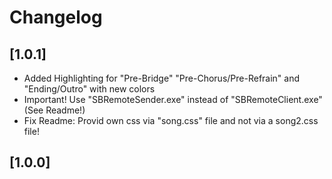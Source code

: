 # Changelog

## [1.0.1] 
- Added Highlighting for "Pre-Bridge" "Pre-Chorus/Pre-Refrain" and "Ending/Outro" with new colors
- Important! Use "SBRemoteSender.exe" instead of "SBRemoteClient.exe" (See Readme!)
- Fix Readme: Provid own css via "song.css" file and not via a song2.css file!
## [1.0.0]
